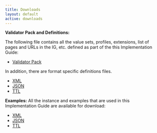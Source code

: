 ```yaml
---
title: Downloads
layout: default
active: downloads
---
```


**Validator Pack and Definitions:**

The following file contains all the value sets, profiles, extensions, list of pages and URLs in the IG, etc. defined as part of the this Implementation Guide:

- [Validator Pack](validator.pack)

In addition, there are format specific definitions files.
- [XML](definitions.xml.zip)
- [JSON](definitions.json.zip)
- [TTL](definitions.ttl.zip)

**Examples:** All the instance and examples that are used in this Implementation Guide are available for download:

- [XML](examples.xml.zip)
- [JSON](examples.json.zip)
- [TTL](examples.ttl.zip)
